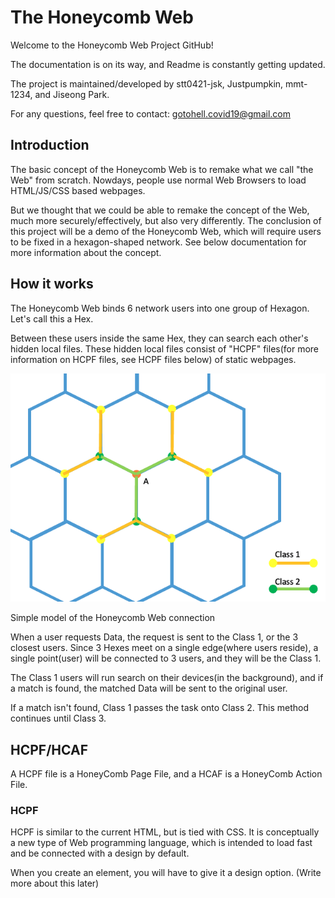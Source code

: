 # The Honeycomb Web

Welcome to the Honeycomb Web Project GitHub!

The documentation is on its way, and Readme is constantly getting updated.

The project is maintained/developed by stt0421-jsk, Justpumpkin, mmt-1234, and Jiseong Park.

For any questions, feel free to contact: gotohell.covid19@gmail.com


## Introduction

The basic concept of the Honeycomb Web is to remake what we call "the Web" from scratch.
Nowdays, people use normal Web Browsers to load HTML/JS/CSS based webpages. 

But we thought that we could be able to remake the concept of the Web, much more securely/effectively, but also very differently.
The conclusion of this project will be a demo of the Honeycomb Web, which will require users to be fixed in a hexagon-shaped network. See below documentation for more information about the concept.

## How it works

The Honeycomb Web binds 6 network users into one group of Hexagon.
Let's call this a Hex.

Between these users inside the same Hex, they can search each other's hidden local files. 
These hidden local files consist of "HCPF" files(for more information on HCPF files, see HCPF files below) of static webpages.

![alt text](https://github.com/stt0421-jsk/honeycomb/blob/main/img/Honeycomb_model_1.png?raw=true)

Simple model of the Honeycomb Web connection

When a user requests Data, the request is sent to the Class 1, or the 3 closest users. 
Since 3 Hexes meet on a single edge(where users reside), a single point(user) will be connected to 3 users, and they will be the Class 1.

The Class 1 users will run search on their devices(in the background), and if a match is found, the matched Data will be sent to the original user.

If a match isn't found, Class 1 passes the task onto Class 2.
This method continues until Class 3.


## HCPF/HCAF

A HCPF file is a HoneyComb Page File, and a HCAF is a HoneyComb Action File.

### HCPF

HCPF is similar to the current HTML, but is tied with CSS.
It is conceptually a new type of Web programming language, which is intended to load fast and be connected with a design by default.

When you create an element, you will have to give it a design option.
(Write more about this later)

